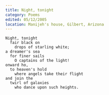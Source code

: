 ```yaml
---
title: Night, tonight
category: Poems
edited: 05/12/2005
location: Manijeh's house, Gilbert, Arizona
---
```


    Night, tonight
      fair black on
        drops of starling white;
    a dreamer's sea
      for finer sails
        O captains of the light!
    onward ho,
      to heaven's hold
        where angels take their flight
    and join the
      twirl of galaxies
        who dance upon such heights.


